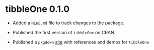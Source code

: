 # tibbleOne 0.1.0

* Added a `NEWS.md` file to track changes to the package.

* Published the first version of `tibbleOne` on CRAN. 

* Published a `pkgdown` [site](https://bcjaeger.github.io/tibbleOne/) with references and demos for `tibbleOne`

